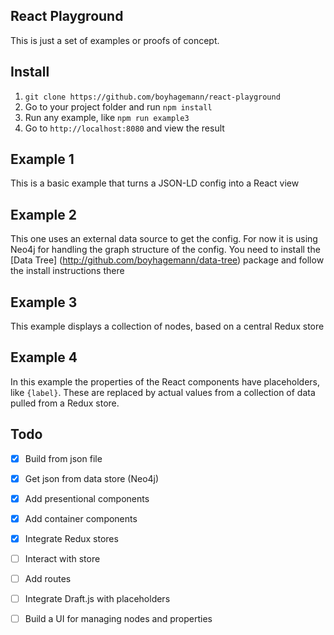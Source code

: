 React Playground
--------------------------------------------------

This is just a set of examples or proofs of concept.


## Install

1. `git clone https://github.com/boyhagemann/react-playground`
2. Go to your project folder and run `npm install`
3. Run any example, like `npm run example3`
4. Go to `http://localhost:8080` and view the result

## Example 1
This is a basic example that turns a JSON-LD config into a React view

## Example 2
This one uses an external data source to get the config.
For now it is using Neo4j for handling the graph structure of the config.
You need to install the [Data Tree] (http://github.com/boyhagemann/data-tree) package and follow the install instructions there

## Example 3
This example displays a collection of nodes, based on a central Redux store

## Example 4
In this example the properties of the React components have placeholders, like `{label}`.
These are replaced by actual values from a collection of data pulled from a Redux store.


## Todo

* [x] Build from json file
* [x] Get json from data store (Neo4j)
* [x] Add presentional components
* [x] Add container components
* [x] Integrate Redux stores
* [ ] Interact with store
* [ ] Add routes
* [ ] Integrate Draft.js with placeholders
* [ ] Build a UI for managing nodes and properties

